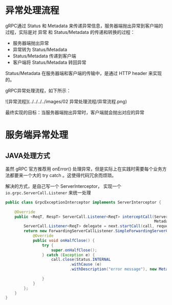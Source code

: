 # 异常处理流程

gRPC通过 Status 和 Metadata 来传递异常信息，服务器端抛出异常到客户端的过程，实际是对 异常 和 Status/Metadata 的传递和转换的过程：

- 服务器端抛出异常
- 异常转为 Status/Metadata
- Status/Metadata 传递到客户端
- 客户端将 Status/Metadata 转回异常

Status/Metadata 在服务器端和客户端的传输中，是通过 HTTP header 来实现的。

gRPC异常处理流程，如下所示：

![异常流程](../../../../images/02 异常处理流程/异常流程.png)

最终实现的目标：当服务器端抛出异常时，客户端就会抛出对应的异常

# **服务端异常处理**

## **JAVA处理方式**

虽然 gRPC 官方推荐用 onError() 处理异常，但是实际上在实践时需要每个业务方法都要来一个大的 try catch 。这使得代码冗余而烦琐。

解决的方式，是自己写一个 ServerInterceptor， 实现一个 `io.grpc.ServerCall.Listener` 来统一处理

```java
public class GrpcExceptionInterceptor implements ServerInterceptor {
 
    @Override
    public <ReqT, RespT> ServerCall.Listener<ReqT> interceptCall(ServerCall<ReqT, RespT> call,
                                                                 Metadata requestHeaders, ServerCallHandler<ReqT, RespT> next) {
        ServerCall.Listener<ReqT> delegate = next.startCall(call, requestHeaders);
        return new ForwardingServerCallListener.SimpleForwardingServerCallListener<ReqT>(delegate) {
            @Override
            public void onHalfClose() {
                try {
                    super.onHalfClose();
                } catch (Exception e) {
                    call.close(Status.INTERNAL
                            .withCause (e)
                            .withDescription("error message"), new Metadata());
                  
                }
            }
        };
    }
}
```